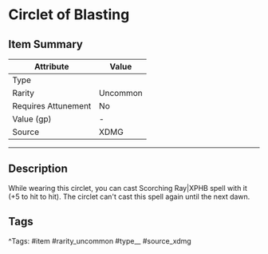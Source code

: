 # Circlet of Blasting

## Item Summary

| Attribute            | Value                        |
|----------------------|------------------------------|
| Type                 |   |
| Rarity               | Uncommon             |
| Requires Attunement  | No                |
| Value (gp)           | -    |
| Source               | XDMG |

---

## Description

While wearing this circlet, you can cast Scorching Ray|XPHB spell with it (+5 to hit to hit). The circlet can't cast this spell again until the next dawn.

## Tags

^Tags: #item #rarity_uncommon #type__ #source_xdmg